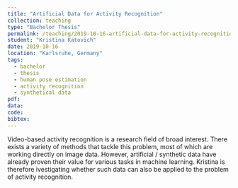 ```yaml
---
title: "Artificial Data for Activity Recognition"
collection: teaching
type: "Bachelor Thesis"
permalink: /teaching/2019-10-16-artificial-data-for-activity-recognition
student: "Kristina Katovich"
date: 2019-10-16
location: "Karlsruhe, Germany"
tags:
  - bachelor
  - thesis
  - human pose estimation
  - activity recognition
  - synthetical data
pdf:
data:
code:
bibtex:
---
```


Video-based activity recognition is a research field of broad interest. There exists a variety of methods that tackle this problem, most of which are working directly on image data. However, artificial / synthetic data have already proven their value for various tasks in machine learning. Kristina is therefore ivestigating whether such data can also be applied to the problem of activity recognition.
